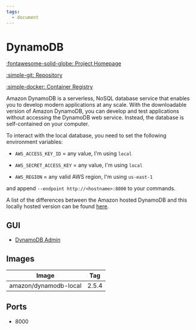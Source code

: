 ```yaml
---
tags:
  - document
---
```

# DynamoDB

[:fontawesome-solid-globe: Project Homepage](https://www.postgresql.org/)

[:simple-git: Repository](https://git.postgresql.org/gitweb/?p=postgresql.git)

[:simple-docker: Container Registry](https://hub.docker.com/_/postgres)

Amazon DynamoDB is a serverless, NoSQL database service that enables you to develop modern applications at any scale. With the downloadable version of Amazon DynamoDB, you can develop and test applications without accessing the DynamoDB web service. Instead, the database is self-contained on your computer.

To interact with the local database, you need to set the following environment variables:

- `AWS_ACCESS_KEY_ID` = any value, I'm using `local`

- `AWS_SECRET_ACCESS_KEY` = any value, I'm using `local`

- `AWS_REGION` = any valid AWS region, I'm using `us-east-1`

and append `--endpoint http://<hostname>:8000` to your commands.

A list of the differences between the Amazon hosted DynamoDB and this locally hosted version can be found [here](https://docs.aws.amazon.com/amazondynamodb/latest/developerguide/DynamoDBLocal.UsageNotes.html#DynamoDBLocal.Differences).

## GUI

- [DynamoDB Admin](../dynamodb-admin)

## Images
| Image | Tag |
| --- | --- |
| amazon/dynamodb-local | 2.5.4 |

## Ports
- 8000


